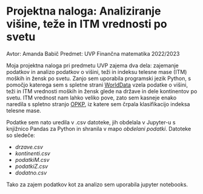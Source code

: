 # Projektna naloga: Analiziranje višine, teže in ITM vrednosti po svetu

Avtor: Amanda Babič
Predmet: UVP
Finančna matematika
2022/2023

Moja projektna naloga pri predmetu UVP zajema dva dela: zajemanje podatkov in analizo podatkov o višini, teži in indeksu telesne mase (ITM) moških in žensk po svetu. Zanjo sem uporabila programski jezik Python, s pomočjo katerega sem s spletne strani [WorldData](https://www.worlddata.info/average-bodyheight.php) vzela podatke o višini, teži in ITM vrednosti moških in žensk glede na države in dele kontinentov po svetu. ITM vrednost nam lahko veliko pove, zato sem kasneje enako naredila s spletno stranjo [OPKP](http://opkp.si/sl_SI/cms/pomoc/pomoc-pri-delu-z-opkp/stopnja-tveganja), iz katere sem črpala klasifikacijo indeksa telesne mase.

Podatke sem nato uredila v .csv datoteke, jih obdelala v Jupyter-u s knjižnico Pandas za Python in shranila v mapo *obdelani podatki*. Datoteke so sledeče:
- *drzave.csv*
- *kontinenti.csv*
- *podatkiM.csv*
- *podatkiZ.csv*
- *dodatno.csv*

Tako za zajem podatkov kot za analizo sem uporabila jupyter notebooks.
